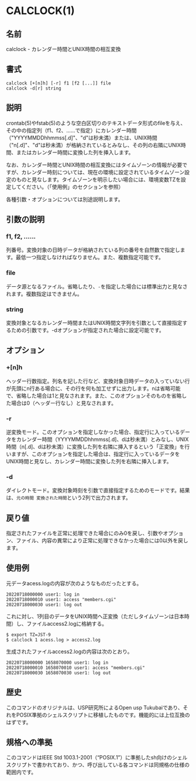 # CALCLOCK(1)

## 名前

calclock - カレンダー時間とUNIX時間の相互変換

## 書式

```sh:
calclock [+[n]h] [-r] f1 [f2 [...]] file
calclock -d[r] string
```

## 説明

crontab(5)やfstab(5)のような空白区切りのテキストデータ形式のfileを与え、その中の指定列（f1、f2、……で指定）にカレンダー時間（"YYYYMMDDhhmmss[.d]"、"d"は秒未満）または、UNIX時間（"n[.d]"、"d"は秒未満）が格納されているとみなし、その列の右隣にUNIX時間、またはカレンダー時間に変換した列を挿入します。

なお、カレンダー時間とUNIX時間の相互変換にはタイムゾーンの情報が必要ですが、カレンダー時刻については、現在の環境に設定されているタイムゾーン設定のものと見なします。タイムゾーンを明示したい場合には、環境変数TZを設定してください。（「使用例」のセクションを参照）

各種引数・オプションについては別途説明します。

## 引数の説明

### f1, f2, ......

列番号。変換対象の日時データが格納されている列の番号を自然数で指定します。最低一つ指定しなければなりません。また、複数指定可能です。

### file

データ源となるファイル。省略したり、`-`を指定した場合には標準出力と見なされます。複数指定はできません。

### string

変換対象となるカレンダー時間またはUNIX時間文字列を引数として直接指定するための引数です。-dオプションが指定された場合に設定可能です。

## オプション

### +[n]h

ヘッダー行数指定。列名を記した行など、変換対象日時データの入っていない行が先頭にn行ある場合に、その行を何も加工せずに出力します。nは省略可能で、省略した場合は1と見なされます。また、このオプションそのものを省略した場合は0（ヘッダー行なし）と見なされます。

### -r

逆変換モード。このオプションを指定しなかった場合、指定行に入っているデータをカレンダー時間（YYYYMMDDhhmmss[.d]、dは秒未満）とみなし、UNIX時間（n[.d]、dは秒未満）に変換した列を右隣に挿入するという「正変換」を行いますが、このオプションを指定した場合は、指定行に入っているデータをUNIX時間と見なし、カレンダー時間に変換した列を右隣に挿入します。

### -d

ダイレクトモード。変換対象時刻を引数で直接指定するためのモードです。結果は、`元の時間 変換された時間`という2列で出力されます。

## 戻り値

指定されたファイルを正常に処理できた場合にのみ0を戻し、引数やオプション、ファイル、内容の異常により正常に処理できなかった場合には0以外を戻します。

## 使用例

元データacess.logの内容が次のようなものだったとする。


```text:acess.log
20220718000000 user1: log in
20220718000010 user1: access "members.cgi"
20220718000030 user1: log out
```

これに対し、1列目のデータをUNIX時間へ正変換（ただしタイムゾーンは日本時間）し、ファイルaccess2.logに格納する。

```sh:
$ export TZ=JST-9
$ calclock 1 acess.log > access2.log
```

生成されたファイルaccess2.logの内容は次のとおり。

```text:acess2.log
20220718000000 1658070000 user1: log in
20220718000010 1658070010 user1: access "members.cgi"
20220718000030 1658070030 user1: log out
```

## 歴史

このコマンドのオリジナルは、USP研究所によるOpen usp Tukubaiであり、それをPOSIX準拠のシェルスクリプトに移植したものです。機能的には上位互換のはずです。

## 規格への準拠

このコマンドはIEEE Std 1003.1-2001（“POSIX.1”）に準拠したsh向けのシェルスクリプトで書かれており、かつ、呼び出している各コマンドは同規格の仕様の範囲内です。
